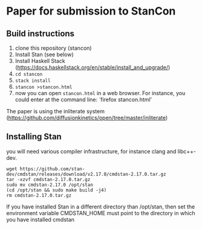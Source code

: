# Paper for submission to StanCon

## Build instructions

1. clone this repository (stancon)
2. Install Stan (see below)
3. Install Haskell Stack (https://docs.haskellstack.org/en/stable/install_and_upgrade/)
4. `cd stancon`
5. `stack install`
6. `stancon >stancon.html`
7. now you can open `stancon.html` in a web browser. For instance, you could enter at the command line: `firefox stancon.html’

The paper is using the inliterate system (https://github.com/diffusionkinetics/open/tree/master/inliterate)

## Installing Stan

you will need various compiler infrastructure, for instance clang and libc++-dev.

```
wget https://github.com/stan-dev/cmdstan/releases/download/v2.17.0/cmdstan-2.17.0.tar.gz
tar -xzvf cmdstan-2.17.0.tar.gz
sudo mv cmdstan-2.17.0 /opt/stan
(cd /opt/stan && sudo make build -j4)
rm cmdstan-2.17.0.tar.gz
```

If you have installed Stan in a different directory than /opt/stan, then set the environment variable CMDSTAN_HOME must point to the directory in which you have installed cmdstan
